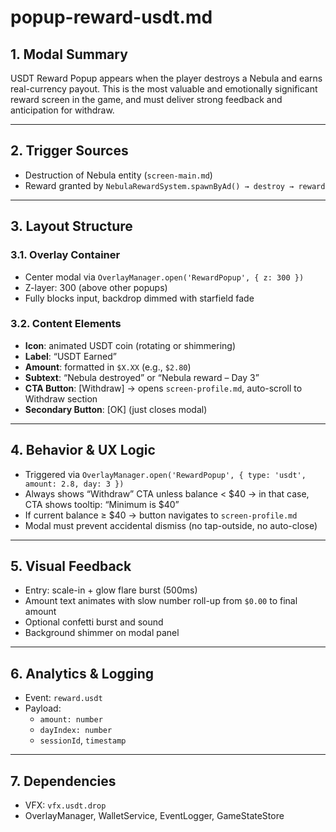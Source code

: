 # popup-reward-usdt.md

## 1. Modal Summary
USDT Reward Popup appears when the player destroys a Nebula and earns real-currency payout. This is the most valuable and emotionally significant reward screen in the game, and must deliver strong feedback and anticipation for withdraw.

---

## 2. Trigger Sources
- Destruction of Nebula entity (`screen-main.md`)
- Reward granted by `NebulaRewardSystem.spawnByAd() → destroy → reward`

---

## 3. Layout Structure
### 3.1. Overlay Container
- Center modal via `OverlayManager.open('RewardPopup', { z: 300 })`
- Z-layer: 300 (above other popups)
- Fully blocks input, backdrop dimmed with starfield fade

### 3.2. Content Elements
- **Icon**: animated USDT coin (rotating or shimmering)
- **Label**: “USDT Earned”
- **Amount**: formatted in `$X.XX` (e.g., `$2.80`)
- **Subtext**: “Nebula destroyed” or “Nebula reward – Day 3”
- **CTA Button**: [Withdraw] → opens `screen-profile.md`, auto-scroll to Withdraw section
- **Secondary Button**: [OK] (just closes modal)

---

## 4. Behavior & UX Logic
- Triggered via `OverlayManager.open('RewardPopup', { type: 'usdt', amount: 2.8, day: 3 })`
- Always shows “Withdraw” CTA unless balance < $40 → in that case, CTA shows tooltip: “Minimum is $40”
- If current balance ≥ $40 → button navigates to `screen-profile.md`
- Modal must prevent accidental dismiss (no tap-outside, no auto-close)

---

## 5. Visual Feedback
- Entry: scale-in + glow flare burst (500ms)
- Amount text animates with slow number roll-up from `$0.00` to final amount
- Optional confetti burst and sound
- Background shimmer on modal panel

---

## 6. Analytics & Logging
- Event: `reward.usdt`
- Payload:
  - `amount: number`
  - `dayIndex: number`
  - `sessionId`, `timestamp`

---

## 7. Dependencies
- VFX: `vfx.usdt.drop`
- OverlayManager, WalletService, EventLogger, GameStateStore
